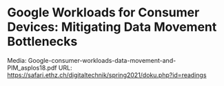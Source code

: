 # Google Workloads for Consumer Devices: Mitigating Data Movement Bottlenecks

Media: Google-consumer-workloads-data-movement-and-PIM_asplos18.pdf
URL: https://safari.ethz.ch/digitaltechnik/spring2021/doku.php?id=readings